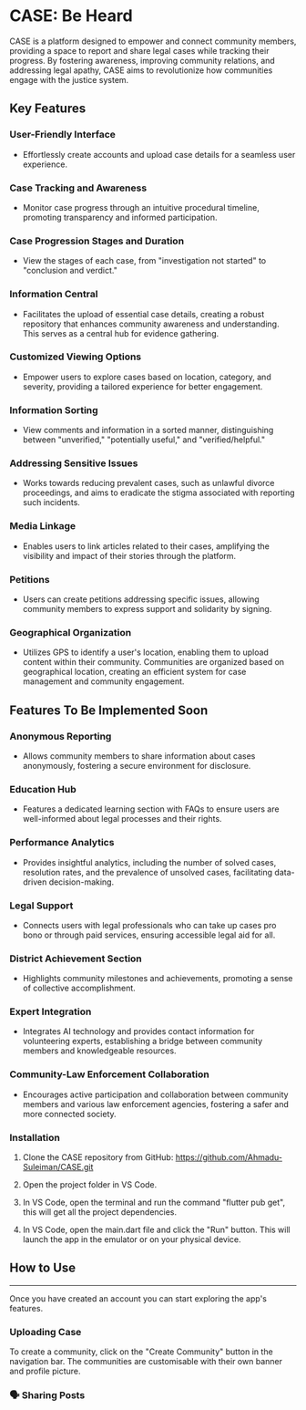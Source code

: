 # CASE: Be Heard

CASE is a platform designed to empower and connect community members, providing a space to report and share legal cases while tracking their progress. By fostering awareness, improving community relations, and addressing legal apathy, CASE aims to revolutionize how communities engage with the justice system.

## Key Features

### User-Friendly Interface
- Effortlessly create accounts and upload case details for a seamless user experience.

### Case Tracking and Awareness
- Monitor case progress through an intuitive procedural timeline, promoting transparency and informed participation.

### Case Progression Stages and Duration
- View the stages of each case, from "investigation not started" to "conclusion and verdict."

### Information Central
- Facilitates the upload of essential case details, creating a robust repository that enhances community awareness and understanding. This serves as a central hub for evidence gathering.

### Customized Viewing Options
- Empower users to explore cases based on location, category, and severity, providing a tailored experience for better engagement.

### Information Sorting
- View comments and information in a sorted manner, distinguishing between "unverified," "potentially useful," and "verified/helpful."

### Addressing Sensitive Issues
- Works towards reducing prevalent cases, such as unlawful divorce proceedings, and aims to eradicate the stigma associated with reporting such incidents.

### Media Linkage
- Enables users to link articles related to their cases, amplifying the visibility and impact of their stories through the platform.

### Petitions
- Users can create petitions addressing specific issues, allowing community members to express support and solidarity by signing.

### Geographical Organization
- Utilizes GPS to identify a user's location, enabling them to upload content within their community. Communities are organized based on geographical location, creating an efficient system for case management and community engagement.

## Features To Be Implemented Soon

### Anonymous Reporting
- Allows community members to share information about cases anonymously, fostering a secure environment for disclosure.

### Education Hub
- Features a dedicated learning section with FAQs to ensure users are well-informed about legal processes and their rights.

### Performance Analytics
- Provides insightful analytics, including the number of solved cases, resolution rates, and the prevalence of unsolved cases, facilitating data-driven decision-making.

### Legal Support
- Connects users with legal professionals who can take up cases pro bono or through paid services, ensuring accessible legal aid for all.

### District Achievement Section
- Highlights community milestones and achievements, promoting a sense of collective accomplishment.

### Expert Integration
- Integrates AI technology and provides contact information for volunteering experts, establishing a bridge between community members and knowledgeable resources.

### Community-Law Enforcement Collaboration
- Encourages active participation and collaboration between community members and various law enforcement agencies, fostering a safer and more connected society.

### Installation

1. Clone the CASE repository from GitHub: https://github.com/Ahmadu-Suleiman/CASE.git

2. Open the project folder in VS Code.

3. In VS Code, open the terminal and run the command "flutter pub get", this will get all the project dependencies.

4. In VS Code, open the main.dart file and click the "Run" button. This will launch the app in the emulator or on your physical device.

## How to Use

<hr>

Once you have created an account you can start exploring the app's features.

### Uploading Case

To create a community, click on the "Create Community" button in the navigation bar. The communities are customisable with their own banner and profile picture.

### 🗣️ Sharing Posts